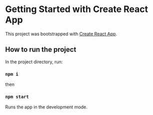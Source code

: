 # Getting Started with Create React App

This project was bootstrapped with [Create React App](https://github.com/facebook/create-react-app).

## How to run the project
In the project directory, run:
### `npm i`
then
### `npm start`

Runs the app in the development mode.
